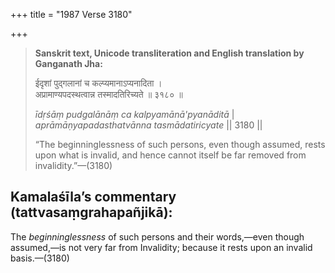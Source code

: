 +++
title = "1987 Verse 3180"

+++
> **Sanskrit text, Unicode transliteration and English translation by Ganganath Jha:** 
>
> ईदृशां पुद्गलानां च कल्प्यमानाऽप्यनादिता ।  
> अप्रामाण्यपदस्थत्वान्न तस्मादतिरिच्यते ॥ ३१८० ॥ 
>
> *īdṛśāṃ pudgalānāṃ ca kalpyamānā'pyanāditā* \|  
> *aprāmāṇyapadasthatvānna tasmādatiricyate* \|\| 3180 \|\| 
>
> “The beginninglessness of such persons, even though assumed, rests upon what is invalid, and hence cannot itself be far removed from invalidity.”—(3180)



## Kamalaśīla’s commentary (tattvasaṃgrahapañjikā):

The *beginninglessness* of such persons and their words,—even though assumed,—is not very far from Invalidity; because it rests upon an invalid basis.—(3180)


